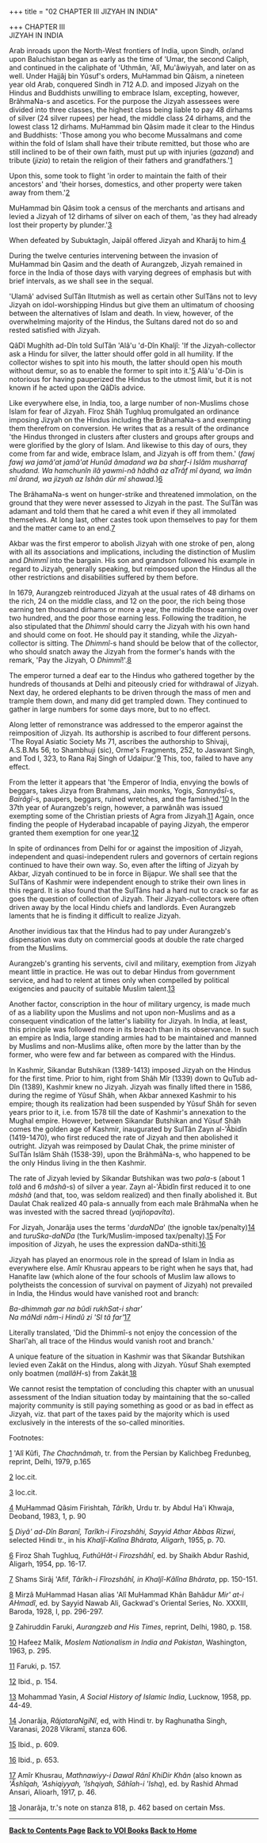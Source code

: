 +++
title = "02 CHAPTER III         JIZYAH IN INDIA"

+++
CHAPTER III  
JIZYAH IN INDIA

Arab inroads upon the North-West frontiers of India, upon Sindh, or/and
upon Baluchistan began as early as the time of 'Umar, the second Caliph,
and continued in the caliphate of 'Uthmân, 'Alî, Mu'âwiyyah, and later
on as well. Under Hajjâj bin Yûsuf's orders, MuHammad bin Qâism, a
nineteen year old Arab, conquered Sindh in 712 A.D. and imposed Jizyah
on the Hindus and Buddhists unwilling to embrace Islam, excepting,
however, BrâhmaNa-s and ascetics. For the purpose the Jizyah assessees
were divided into three classes, the highest class being liable to pay
48 dirhams of silver (24 silver rupees) per head, the middle class 24
dirhams, and the lowest class 12 dirhams. MuHammad bin Qâsim made it
clear to the Hindus and Buddhists: 'Those among you who become
Mussalmans and come within the fold of Islam shall have their tribute
remitted, but those who are still inclined to be of their own faith,
must put up with injuries (*gazand*) and tribute (*jizia*) to retain the
religion of their fathers and grandfathers.'[1](#1)

Upon this, some took to flight 'in order to maintain the faith of their
ancestors' and 'their horses, domestics, and other property were taken
away from them.'[2](#2)

MuHammad bin Qâsim took a census of the merchants and artisans and
levied a Jizyah of 12 dirhams of silver on each of them, 'as they had
already lost their property by plunder.'[3](#3)

When defeated by Subuktagîn, Jaipâl offered Jizyah and Kharâj to
him.[4](#4)

During the twelve centuries intervening between the invasion of MuHammad
bin Qasim and the death of Aurangzeb, Jizyah remained in force in the
India of those days with varying degrees of emphasis but with brief
intervals, as we shall see in the sequal.

'Ulamâ' advised SulTân Iltutmish as well as certain other SulTâns not to
levy Jizyah on idol-worshipping Hindus but give them an ultimatum of
choosing between the alternatives of Islam and death. In view, however,
of the overwhelming majority of the Hindus, the Sultans dared not do so
and rested satisfied with Jizyah.

QâDî Mughîth ad-Dîn told SulTân 'Alâ'u 'd-Dîn Khaljî: 'If the
Jizyah-collector ask a Hindu for silver, the latter should offer gold in
all humility. If the collector wishes to spit into his mouth, the latter
should open his mouth without demur, so as to enable the former to spit
into it.'[5](#5) Alâ'u 'd-Din is notorious for having pauperized the
Hindus to the utmost limit, but it is not known if he acted upon the
QâDîs advice.

Like everywhere else, in India, too, a large number of non-Muslims chose
Islam for fear of Jizyah. Fîroz Shâh Tughluq promulgated an ordinance
imposing Jizyah on the Hindus including the BrâhamaNa-s and exempting
them therefrom on conversion. He writes that as a result of the
ordinance 'the Hindus thronged in clusters after clusters and groups
after groups and were glorified by the glory of Islam. And likewise to
this day of ours, they come from far and wide, embrace Islam, and Jizyah
is off from them.' (*fawj fawj wa jamâ'at jamâ'at Hunûd âmadand wa ba
sharf-i Islâm musharraf shudand. Wa hamchunîn ilâ yawmi-nâ hâdhâ az
aTrâf mî âyand, wa îmân mî ârand, wa jizyah az Ishân dûr mî
shawad.*)[6](#6)

The BrâhamaNa-s went on hunger-strike and threatened immolation, on the
ground that they were never assessed to Jizyah in the past. The SulTân
was adamant and told them that he cared a whit even if they all
immolated themselves. At long last, other castes took upon themselves to
pay for them and the matter came to an end.[7](#7)

Akbar was the first emperor to abolish Jizyah with one stroke of pen,
along with all its associations and implications, including the
distinction of Muslim and *Dhimmî* into the bargain. His son and
grandson followed his example in regard to Jizyah, generally speaking,
but reimposed upon the Hindus all the other restrictions and
disabilities suffered by them before.

In 1679, Aurangzeb reintroduced Jizyah at the usual rates of 48 dirhams
on the rich, 24 on the middle class, and 12 on the poor, the rich being
those earning ten thousand dirhams or more a year, the middle those
earning over two hundred, and the poor those earning less. Following the
tradition, he also stipulated that the *Dhimmî* should carry the Jizyah
with his own hand and should come on foot. He should pay it standing,
while the Jizyah-collector is sitting. The *Dhimmî*-s hand should be
below that of the collector, who should snatch away the Jizyah from the
former's hands with the remark, 'Pay the Jizyah, O *Dhimmî*!'.[8](#8)

The emperor turned a deaf ear to the Hindus who gathered together by the
hundreds of thousands at Delhi and piteously cried for withdrawal of
Jizyah. Next day, he ordered elephants to be driven through the mass of
men and trample them down, and many did get trampled down. They
continued to gather in large numbers for some days more, but to no
effect.

Along letter of remonstrance was addressed to the emperor against the
reimposition of Jizyah. Its authorship is ascribed to four different
persons. 'The Royal Asiatic Society Ms 71, ascribes the authorship to
Shivaji, A.S.B.Ms 56, to Shambhuji (sic), Orme's Fragments, 252, to
Jaswant Singh, and Tod I, 323, to Rana Raj Singh of Udaipur.'[9](#9)
This, too, failed to have any effect.

From the letter it appears that 'the Emperor of India, envying the bowls
of beggars, takes Jizya from Brahmans, Jain monks, Yogis, *Sannyâsî*-s,
*Bairâgî*-s, paupers, beggars, ruined wretches, and the
famished.'[10](#10) In the 37th year of Aurangzeb's reign, however, a
parwânâh was issued exempting some of the Christian priests of Agra from
Jizyah.[11](#11) Again, once finding the people of Hyderabad incapable
of paying Jizyah, the emperor granted them exemption for one
year.[12](#12)

In spite of ordinances from Delhi for or against the imposition of
Jizyah, independent and quasi-independent rulers and governors of
certain regions continued to have their own way. So, even after the
lifting of Jizyah by Akbar, Jizyah continued to be in force in Bijapur.
We shall see that the SulTâns of Kashmir were independent enough to
strike their own lines in this regard. It is also found that the SulTâns
had a hard nut to crack so far as goes the question of collection of
Jizyah. Their Jizyah-collectors were often driven away by the local
Hindu chiefs and landlords. Even Aurangzeb laments that he is finding it
difficult to realize Jizyah.

Another invidious tax that the Hindus had to pay under Aurangzeb's
dispensation was duty on commercial goods at double the rate charged
from the Muslims.

Aurangzeb's granting his servents, civil and military, exemption from
Jizyah meant little in practice. He was out to debar Hindus from
government service, and had to relent at times only when compelled by
political exigencies and paucity of suitable Muslim talent.[13](#13)

Another factor, conscription in the hour of military urgency, is made
much of as a liability upon the Muslims and not upon non-Muslims and as
a consequent vindication of the latter's liability for Jizyah. In India,
at least, this principle was followed more in its breach than in its
observance. In such an empire as India, large standing armies had to be
maintained and manned by Muslims and non-Muslims alike, often more by
the latter than by the former, who were few and far between as compared
with the Hindus.

In Kashmir, Sikandar Butshikan (1389-1413) imposed Jizyah on the Hindus
for the first time. Prior to him, right from Shâh Mîr (1339) down to
QuTub ad-Dîn (1389), Kashmir knew no Jizyah. Jizyah was finally lifted
there in 1586, during the regime of Yûsuf Shâh, when Akbar annexed
Kashmir to his empire; though its realization had been suspended by
Yûsuf Shâh for seven years prior to it, i.e. from 1578 till the date of
Kashmir's annexation to the Mughal empire. However, between Sikandar
Butshikan and Yûsuf Shâh comes the golden age of Kashmir, inaugurated by
SulTân Zayn al-'Âbidîn (1419-1470), who first reduced the rate of Jizyah
and then abolished it outright. Jizyah was reimposed by Daulat Chak, the
prime minister of SulTân Islâm Shâh (1538-39), upon the BrâhmâNa-s, who
happened to be the only Hindus living in the then Kashmir.

The rate of Jizyah levied by Sikandar Butshikan was two *pala*-s (about
1 *tolâ* and 6 *mâshâ*-s) of silver a year. Zayn al-'Âbidîn first
reduced it to one *mâshâ* (and that, too, was seldom realized) and then
finally abolished it. But Daulat Chak realized 40 pala-s annually from
each male BrâhmaNa when he was invested with the sacred thread
(*yajñopavîta*).

For Jizyah, Jonarâja uses the terms '*durdaNDa*' (the ignoble
tax/penalty)[14](#14) and *turuSka-daNDa* (the Turk/Muslim-imposed
tax/penalty).[15](#15) For imposition of Jizyah, he uses the expression
daNDa-sthiti.[16](#16)

Jizyah has played an enormous role in the spread of Islam in India as
everywhere else. Amîr Khusrau appears to be right when he says that, had
Hanafite law (which alone of the four schools of Muslim law allows to
polytheists the concession of survival on payment of Jizyah) not
prevailed in India, the Hindus would have vanished root and branch:

*Ba-dhimmah gar na bûdi rukhSat-i shar'  
Na mâNdi nâm-i Hindû zi 'Sl tâ far'*[17](#17)

Literally translated, 'Did the Dhimmî-s not enjoy the concession of the
Sharî'ah, all trace of the Hindus would vanish root and branch.'

A unique feature of the situation in Kashmir was that Sikandar Butshikan
levied even Zakât on the Hindus, along with Jizyah. Yûsuf Shah exempted
only boatmen (*mallâH*-s) from Zakât.[18](#18)

We cannot resist the temptation of concluding this chapter with an
unusual assessment of the Indian situation today by maintaining that the
so-called majority community is still paying something as good or as bad
in effect as Jizyah, viz. that part of the taxes paid by the majority
which is used exclusively in the interests of the so-called minorities.

 

Footnotes:

 

[1](#1a) 'Alî Kûfi, *The Chachnâmah*, tr. from the Persian by Kalichbeg
Fredunbeg, reprint, Delhi, 1979, p.165

[2](#2a) loc.cit.

[3](#3a) loc.cit.

[4](#4a) MuHammad Qâsim Firishtah, *Târîkh*, Urdu tr. by Abdul Ha'i
Khwaja, Deoband, 1983, 1, p. 90

[5](#5a) *Diyâ' ad-Dîn Baranî, Tarîkh-i Firozshâhi, Sayyid Athar Abbas
Rizwi*, selected Hindi tr., in his *Khaljî-Kalîna Bhârata, Aligarh*,
1955, p. 70.

[6](#6a) Firoz Shah Tughluq, *FuthûHât-i Firozshâhî*, ed. by Shaikh
Abdur Rashid, Aligarh, 1954, pp. 16-17.

[7](#7a) Shams Sirâj 'Afif, *Târîkh-i Fîrozshâhî, in Khaljî-Kâlîna
Bhârata*, pp. 150-151.

[8](#8a) Mirzâ MuHammad Hasan alias 'Alî MuHammad Khân Bahâdur *Mir'
at-i AHmadî*, ed. by Sayyid Nawab Ali, Gackwad's Oriental Series, No.
XXXIII, Baroda, 1928, I, pp. 296-297.

[9](#9a) Zahiruddin Faruki, *Aurangzeb and His Times*, reprint, Delhi,
1980, p. 158.

[10](#10a) Hafeez Malik, *Moslem Nationalism in India and Pakistan*,
Washington, 1963, p. 295.

[11](#11a) Faruki, p. 157.

[12](#12a) Ibid., p. 154.

[13](#13a) Mohammad Yasin, *A Social History of Islamic India*, Lucknow,
1958, pp. 44-49.

[14](#14a) Jonarâja, *RâjataraNgiNî*, ed, with Hindi tr. by Raghunatha
Singh, Varanasi, 2028 Vikramî, stanza 606.

[15](#15a) Ibid., p. 609.

[16](#16a) Ibid., p. 653.

[17](#17a) Amîr Khusrau, *Mathnawiyy-i Dawal Rânî KhiDir Khân* (also
known as *'Âshîqah, 'Ashiqiyyah, 'Ishqiyah, Sâhîah-i 'Ishq*), ed. by
Rashid Ahmad Ansari, Alioarh, 1917, p. 46.

[18](#18a) Jonarâja, tr.'s note on stanza 818, p. 462 based on certain
Mss.

 

 

------------------------------------------------------------------------

**[Back to Contents Page](index.htm)    [Back to VOI
Books](http://voiceofdharma.org/books)    [Back to
Home](http://voiceofdharma.org)**
